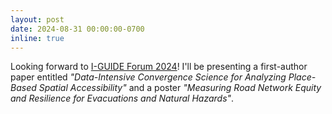 ```yaml
---
layout: post
date: 2024-08-31 00:00:00-0700
inline: true
---
```


Looking forward to [I-GUIDE Forum 2024](https://i-guide.io/forum/forum-2024/)! I'll be presenting a first-author paper entitled *"Data-Intensive Convergence Science for Analyzing Place-Based Spatial Accessibility"* and a poster *"Measuring Road Network Equity and Resilience for Evacuations and Natural Hazards"*.